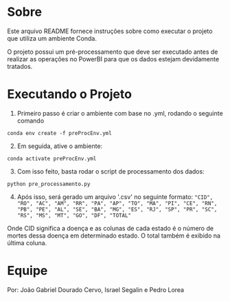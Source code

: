 # Sobre

Este arquivo README fornece instruções sobre como executar o projeto que utiliza um ambiente Conda. 

O projeto possui um pré-processamento que deve ser executado antes de realizar as operações no PowerBI para que os dados estejam devidamente tratados.

# Executando o Projeto

1. Primeiro passo é criar o ambiente com base no .yml, rodando o seguinte comando

```conda env create -f preProcEnv.yml```

2. Em seguida, ative o ambiente:

```conda activate preProcEnv.yml```

3. Com isso feito, basta rodar o script de processamento dos dados:

``python pre_processamento.py``

4. Após isso, será gerado um arquivo '.csv' no seguinte formato:
```"CID", "RO", "AC", "AM", "RR", "PA", "AP", "TO", "MA", "PI", "CE", "RN", "PB", "PE", "AL", "SE", "BA", "MG", "ES", "RJ", "SP", "PR", "SC", "RS", "MS", "MT", "GO", "DF", "TOTAL"```

Onde CID significa a doença e as colunas de cada estado é o número de mortes dessa doença em determinado estado. O total também é exibido na última coluna.
# Equipe

Por: João Gabriel Dourado Cervo, Israel Segalin e Pedro Lorea
